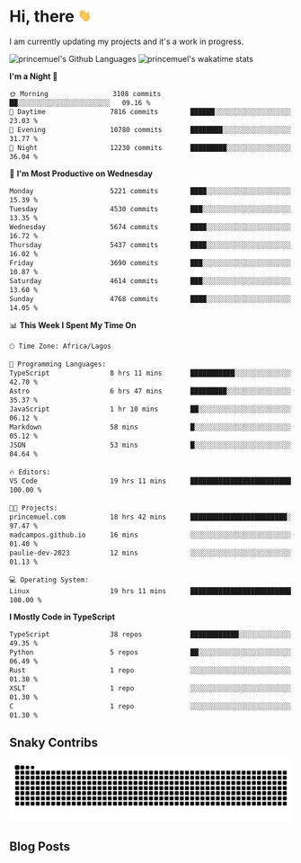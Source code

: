 # Hi, there <img src='/assets/wave.gif' alt='Just saying hello' width='24' height='24' />

<!--
**princemuel/princemuel** is a ✨ _special_ ✨ repository because its `README.md` (this file) appears on your GitHub profile.

Here are some ideas to get you started:

- 🔭 I’m currently working on ...
- 🌱 I’m currently learning ...
- 👯 I’m looking to collaborate on ...
- 🤔 I’m looking for help with ...
- 💬 Ask me about ...
- 📫 How to reach me: ...
- 😄 Pronouns: ...
- ⚡ Fun fact: ...
-->

I am currently updating my projects and it's a work in progress.

![princemuel's Github Languages](https://github-readme-stats.vercel.app/api/top-langs/?username=princemuel&text_color=586069&layout=compact&hide_border=true&title_color=0366d6&count_private=true&include_all_commits=true&theme=tokyonight&show_icons=true)
![princemuel's wakatime stats](https://github-readme-stats.vercel.app/api/wakatime?username=princemuel&text_color=586069&layout=compact&hide_border=true&title_color=0366d6&count_private=true&include_all_commits=true&theme=tokyonight&show_icons=true)

<!--START_SECTION:waka-->
**I'm a Night 🦉** 

```text
🌞 Morning                3108 commits        ██░░░░░░░░░░░░░░░░░░░░░░░   09.16 % 
🌆 Daytime                7816 commits        ██████░░░░░░░░░░░░░░░░░░░   23.03 % 
🌃 Evening                10780 commits       ████████░░░░░░░░░░░░░░░░░   31.77 % 
🌙 Night                  12230 commits       █████████░░░░░░░░░░░░░░░░   36.04 % 
```
📅 **I'm Most Productive on Wednesday** 

```text
Monday                   5221 commits        ████░░░░░░░░░░░░░░░░░░░░░   15.39 % 
Tuesday                  4530 commits        ███░░░░░░░░░░░░░░░░░░░░░░   13.35 % 
Wednesday                5674 commits        ████░░░░░░░░░░░░░░░░░░░░░   16.72 % 
Thursday                 5437 commits        ████░░░░░░░░░░░░░░░░░░░░░   16.02 % 
Friday                   3690 commits        ███░░░░░░░░░░░░░░░░░░░░░░   10.87 % 
Saturday                 4614 commits        ███░░░░░░░░░░░░░░░░░░░░░░   13.60 % 
Sunday                   4768 commits        ████░░░░░░░░░░░░░░░░░░░░░   14.05 % 
```


📊 **This Week I Spent My Time On** 

```text
🕑︎ Time Zone: Africa/Lagos

💬 Programming Languages: 
TypeScript               8 hrs 11 mins       ███████████░░░░░░░░░░░░░░   42.70 % 
Astro                    6 hrs 47 mins       █████████░░░░░░░░░░░░░░░░   35.37 % 
JavaScript               1 hr 10 mins        ██░░░░░░░░░░░░░░░░░░░░░░░   06.12 % 
Markdown                 58 mins             █░░░░░░░░░░░░░░░░░░░░░░░░   05.12 % 
JSON                     53 mins             █░░░░░░░░░░░░░░░░░░░░░░░░   04.64 % 

🔥 Editors: 
VS Code                  19 hrs 11 mins      █████████████████████████   100.00 % 

🐱‍💻 Projects: 
princemuel.com           18 hrs 42 mins      ████████████████████████░   97.47 % 
madcampos.github.io      16 mins             ░░░░░░░░░░░░░░░░░░░░░░░░░   01.40 % 
paulie-dev-2023          12 mins             ░░░░░░░░░░░░░░░░░░░░░░░░░   01.13 % 

💻 Operating System: 
Linux                    19 hrs 11 mins      █████████████████████████   100.00 % 
```

**I Mostly Code in TypeScript** 

```text
TypeScript               38 repos            ████████████░░░░░░░░░░░░░   49.35 % 
Python                   5 repos             ██░░░░░░░░░░░░░░░░░░░░░░░   06.49 % 
Rust                     1 repo              ░░░░░░░░░░░░░░░░░░░░░░░░░   01.30 % 
XSLT                     1 repo              ░░░░░░░░░░░░░░░░░░░░░░░░░   01.30 % 
C                        1 repo              ░░░░░░░░░░░░░░░░░░░░░░░░░   01.30 % 
```




<!--END_SECTION:waka-->

## Snaky Contribs

<img src='/assets/github-snake-dark.svg' alt='Snaky Contributions' />

## Blog Posts

<!-- BLOG-POST-LIST:START -->
<!-- BLOG-POST-LIST:END -->
